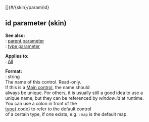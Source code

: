 []{#/{skin}/param/id}    
## id parameter (skin)    
**See also:**    
:   [parent parameter](/ref/%7Bskin%7D/param/parent.md)    
:   [type parameter](/ref/%7Bskin%7D/param/type.md)    
<!-- -->    
**Applies to:**    
:   [All](/ref/%7Bskin%7D/control.md)    
<!-- -->    
**Format:**    
:   string    
The name of this control. Read-only.    
If this is a [Main control](/ref/%7Bskin%7D/control/main.md), the name should    
always be unique. For others, it is usually still a good idea to use a    
unique name, but they can be referenced by *window*.*id* at runtime.    
You can use a colon in front of the    
[type](/ref/%7Bskin%7D/param/type.md){.code} to refer to the default control    
of a certain type, if one exists, e.g. `:map` is the default map.  